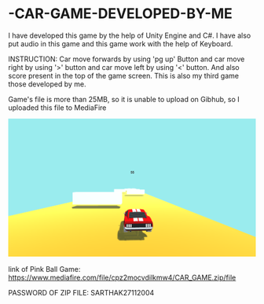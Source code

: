 # -CAR-GAME-DEVELOPED-BY-ME

I have developed this game by the help of Unity Engine and C#. I have also put audio in this game and this game work with the help of Keyboard. 

INSTRUCTION: Car move forwards by using 'pg up' Button and car move right by using '>' button and car move left by using '<' button. And also score present in the top of the game screen. This is also my third game those developed by me.

Game's file is more than 25MB, so it is unable to upload on Gibhub, so I uploaded this file to MediaFire

![images alt](https://github.com/sarthakbansal2004/-CAR-GAME-DEVELOPED-BY-ME/blob/e8b8fe0be102f2ed303a1a369b055e056c1f2be6/Capture.PNG)

link of Pink Ball Game: https://www.mediafire.com/file/cpz2mocvdilkmw4/CAR_GAME.zip/file

PASSWORD OF ZIP FILE: SARTHAK27112004
